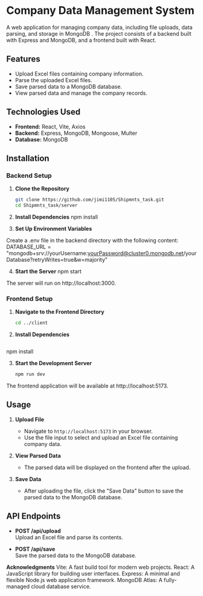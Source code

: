 # Company Data Management System

A web application for managing company data, including file uploads, data parsing, and storage in MongoDB . The project consists of a backend built with Express and MongoDB, and a frontend built with React.

## Features

- Upload Excel files containing company information.
- Parse the uploaded Excel files.
- Save parsed data to a MongoDB database.
- View parsed data and manage the company records.

## Technologies Used

- **Frontend:** React, Vite, Axios
- **Backend:** Express, MongoDB, Mongoose, Multer
- **Database:** MongoDB 

## Installation

### Backend Setup

1. **Clone the Repository**

   ```bash
   git clone https://github.com/jimi1105/Shipmnts_task.git
   cd Shipmnts_task/server

2. **Install Dependencies**
   npm install

3. **Set Up Environment Variables**

  Create a .env file in the backend directory with the following content:
   DATABASE_URL = "mongodb+srv://yourUsername:yourPassword@cluster0.mongodb.net/yourDatabase?retryWrites=true&w=majority"

4. **Start the Server**
   npm start

The server will run on http://localhost:3000.

### Frontend Setup

1. **Navigate to the Frontend Directory**

   ```bash
   cd ../client

 2. **Install Dependencies**
    
    ```bash
   npm install
    
3. **Start the Development Server**
    
    ```bash
   npm run dev
    
  The frontend application will be available at http://localhost:5173.

## Usage

1. **Upload File**

   - Navigate to `http://localhost:5173` in your browser.
   - Use the file input to select and upload an Excel file containing company data.

2. **View Parsed Data**

   - The parsed data will be displayed on the frontend after the upload.

3. **Save Data**

   - After uploading the file, click the "Save Data" button to save the parsed data to the MongoDB database.


## API Endpoints

- **POST /api/upload**  
  Upload an Excel file and parse its contents.

- **POST /api/save**  
  Save the parsed data to the MongoDB database.


**Acknowledgments**
Vite: A fast build tool for modern web projects.
React: A JavaScript library for building user interfaces.
Express: A minimal and flexible Node.js web application framework.
MongoDB Atlas: A fully-managed cloud database service.


